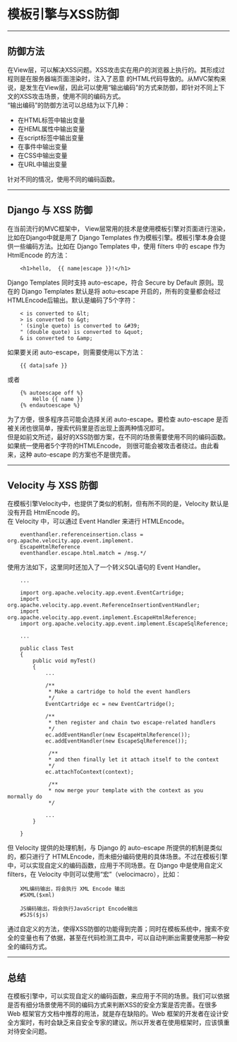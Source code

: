 # 模板引擎与XSS防御 #

---
## **防御方法** #
在View层，可以解决XSS问题。XSS攻击实在用户的浏览器上执行的。其形成过程则是在服务器端页面渲染时，注入了恶意 的HTML代码导致的。从MVC架构来说，是发生在View层，因此可以使用“输出编码”的方式来防御，即针对不同上下文的XSS攻击场景，使用不同的编码方式。    
“输出编码”的防御方法可以总结为以下几种：      

* 在HTML标签中输出变量     
* 在HEML属性中输出变量
* 在script标签中输出变量
* 在事件中输出变量
* 在CSS中输出变量
* 在URL中输出变量   
   
 针对不同的情况，使用不同的编码函数。      
 
 ---
## **Django 与 XSS 防御** #
在当前流行的MVC框架中， View层常用的技术是使用模板引擎对页面进行渲染，比如在Django中就是用了 Django Templates 作为模板引擎。模板引擎本身会提供一些编码方法。比如在 Django Templates 中，使用 filters 中的 escape 作为 HtmlEncode 的方法：    
    
        <h1>hello,  {{ name|escape }}!</h1>    
    
Django Templates 同时支持 auto-escape，符合 Secure by Default 原则。现在的 Django Templates 默认是将 aotu-escape 开启的，所有的变量都会经过 HTMLEncode后输出。默认是编码了5个字符：    
    
        < is converted to &lt;
        > is converted to &gt;
        ' (single queto) is converted to &#39;
        " (double quote) is converted to &quot;
        & is converted to &amp;    
        
如果要关闭 auto-escape，则需要使用以下方法：    
    
        {{ data|safe }}
    
或者    
    
        {% autoescape off %}
            Hello {{ name }}
        {% endautoescape %}
    
为了方便，很多程序员可能会选择关闭 auto-escape。要检查 auto-escape 是否被关闭也很简单，搜索代码里是否出现上面两种情况即可。    
但是如前文所述，最好的XSS防御方案，在不同的场景需要使用不同的编码函数。如果统一使用者5个字符的HTMLEncode， 则很可能会被攻击者绕过。由此看来，这种 auto-escape 的方案也不是很完善。   

---
## **Velocity 与 XSS 防御** #
在模板引擎Velocity中，也提供了类似的机制，但有所不同的是，Velocity 默认是没有开启 HtmlEncode 的。   
在 Velocity 中，可以通过 Event Handler 来进行 HTMLEncode。    
    
        eventhandler.referenceinsertion.class = org.apache.velocity.app.event.implement.
        EscapeHtmlReference
        eventhandler.escape.html.match = /msg.*/
    
使用方法如下，这里同时还加入了一个转义SQL语句的 Event Handler。    
    
        ...
        
        import org.apache.velocity.app.event.EventCartridge;
        import org.apache.velocity.app.event.ReferenceInsertionEventHandler;
        import org.apache.velocity.app.event.implement.EscapeHtmlReference;
        import org.apache.velocity.app.event.implement.EscapeSqlReference;
        
        ...
        
        public class Test
        {
            public void myTest()
            {
                ...
                
                /**
                 * Make a cartridge to hold the event handlers
                 */
                EventCartridge ec = new EventCartridge();
                
                /**
                 * then register and chain two escape-related handlers
                 */
                ec.addEventHandler(new EscapeHtmlReference());
                ec.addEventHandler(new EscapeSqlReference());
                
                 /**
                 * and then finally let it attach itself to the context
                 */
                ec.attachToContext(context);
                
                 /**
                 * now merge your template with the context as you mormally do
                 */
                
                ...
            }
            
        }
    

但 Velocity 提供的处理机制，与 Django 的 auto-escape 所提供的机制是类似的，都只进行了 HTMLEncode，而未细分编码使用的具体场景。不过在模板引擎中，可以实现自定义的编码函数，应用于不同场景。在 Django 中是使用自定义 filters，在 Velocity 中则可以使用“宏”（velocimacro），比如：
    
        XML编码输出，将会执行 XML Encode 输出
        #SXML($xml)
        
        JS编码输出，将会执行JavaScript Encode输出
        #SJS($js)
    
通过自定义的方法，使得XSS防御的功能得到完善；同时在模板系统中，搜索不安全的变量也有了依据，甚至在代码检测工具中，可以自动判断出需要使用那一种安全的编码方式。    

---
## **总结** #
在模板引擎中，可以实现自定义的编码函数，来应用于不同的场景。我们可以依据是否有细分场景使用不同的编码方式来判断XSS的安全方案是否完善。在很多 Web 框架官方文档中推荐的用法，就是存在缺陷的。Web 框架的开发者在设计安全方案时，有时会缺乏来自安全专家的建议。所以开发者在使用框架时，应该慎重对待安全问题。    
